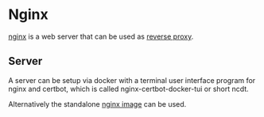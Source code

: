 # Nginx

[nginx](https://www.nginx.com/) is a web server that can be used as
[reverse proxy](./reverse-proxy.md).

## Server

A server can be setup via docker with a terminal user interface program for
nginx and certbot, which is called nginx-certbot-docker-tui or short ncdt.

Alternatively the standalone [nginx image](./docker-images/nginx.md) can be
used.
